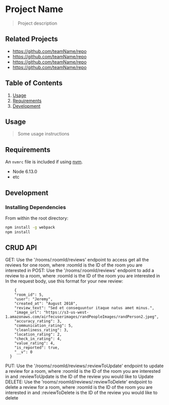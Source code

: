 # Project Name

> Project description

## Related Projects

  - https://github.com/teamName/repo
  - https://github.com/teamName/repo
  - https://github.com/teamName/repo
  - https://github.com/teamName/repo

## Table of Contents

1. [Usage](#Usage)
1. [Requirements](#requirements)
1. [Development](#development)

## Usage

> Some usage instructions

## Requirements

An `nvmrc` file is included if using [nvm](https://github.com/creationix/nvm).

- Node 6.13.0
- etc

## Development

### Installing Dependencies

From within the root directory:

```sh
npm install -g webpack
npm install
```
## CRUD API


GET: Use the '/rooms/:roomId/reviews' endpoint to access get all the reviews for one room, where :roomId is the ID of the room you are interested in
POST: Use the '/rooms/:roomId/reviews' endpoint to add a review to a room, where :roomId is the ID of the room you are interested in
In the request body, use this format for your new review:
``````````````
    {
    "room_id": 5,
    "user": "Jeremy",
    "created_at": "August 2018",
    "review_text": "Sed et consequuntur itaque natus amet minus.",
    "image_url": "https://s3-us-west-1.amazonaws.com/airfecuserimages/randPeopleImages/randPerson2.jpeg",
    "accuracy_rating": 3,
    "communication_rating": 5,
    "cleanliness_rating": 3,
    "location_rating": 2,
    "check_in_rating": 4,
    "value_rating": 4,
    "is_reported": true,
    "__v": 0
  }
``````````````
PUT: Use the '/rooms/:roomId/reviews/:reviewToUpdate' endpoint to update a review for a room, where :roomId is the ID of the room you are interested in and :reviewToUpdate is the ID of the review you would like to Update
DELETE: Use the 'rooms/:roomId/reviews/:reviewToDelete' endpoint to delete a review for a room, where :roomId is the ID of the room you are interested in and :reviewToDelete is the ID of the review you would like to delete

